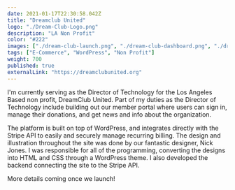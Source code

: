 ```yaml
---
date: 2021-01-17T22:30:58.042Z
title: "Dreamclub United" 
logo: "./Dream-Club-Logo.png"
description: "LA Non Profit"
color: "#222"
images: ["./dream-club-launch.png", "./dream-club-dashboard.png", "./dream-club-card-info.png"]
tags: ["E-Commerce", "WordPress", "Non Profit"]
weight: 700
published: true
externalLink: "https://dreamclubunited.org"
---
```


I'm currently serving as the Director of Technology for the Los Angeles Based non profit, DreamClub United. Part of my duties as the Director of Technology include building out our member portal where users can sign in, manage their donations, and get news and info about the organization. 

The platform is built on top of WordPress, and integrates directly with the Stripe API to easily and securely manage recurring billing. The design and illustration throughout the site was done by our fantastic designer, Nick Jones. I was responsible for all of the programming, converting the designs into HTML and CSS through a WordPress theme. I also developed the backend connecting the site to the Stripe API. 

More details coming once we launch!